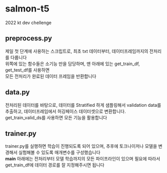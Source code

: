# salmon-t5
2022 kt dev chellenge

## preprocess.py  
제일 첫 단계에 사용하는 스크립트로, 최초 txt 데이터부터, 데이터프레임까지의 전처리를 다룹니다  
위쪽에 있는 함수들은 소기능 만을 담당하며, 맨 아래에 있는 get_train_df, get_test_df를 사용하면  
모든 전처리가 완료된 데이터 프레임을 반환합니다  

## data.py  
전처리된 데이터를 바탕으로, 데이터를 Stratified 하게 샘플링해서 validation data를 추출하고, 데이터프레임에서 허깅페이스 데이터셋으로 변환합니다.  
get_train_valid_ds를 사용하면 모든 기능을 활용합니다  

## trainer.py  
trainer.py를 실행하면 학습이 진행되도록 되어 있으며, 추후에 토크나이저나 모델을 변경해서 실험해볼 수 있도록 매개변수를 구성했습니다  
__main__ 아래에는 전처리부터 모델 학습까지의 모든 파이프라인이 있으며
필요에 따라서 get_train_df에 데이터 경로를 잘 지정해주시면 됩니다  

